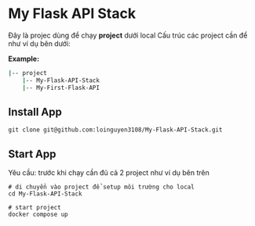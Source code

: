 # My Flask API Stack

Đây là projec dùng để chạy **project** dưới local
Cấu trúc các project cần để như ví dụ bên dưới:

**Example:** 
```bash
|-- project
    |-- My-Flask-API-Stack
    |-- My-First-Flask-API
```

## Install App
```
git clone git@github.com:loinguyen3108/My-Flask-API-Stack.git
```

## Start App
Yêu cầu: trước khi chạy cần đủ cả 2 project như ví dụ bên trên
```
# di chuyển vào project để setup môi trường cho local
cd My-Flask-API-Stack

# start project
docker compose up
```
